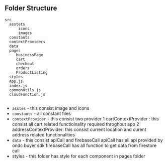 




## Folder Structure
```
src
  asstets 
      icons
      images
  constants
  contextProviders
  data
  pages
     businessPage
     cart
     checkout 
     orders 
     ProductListing
  styles
  App.js
  index.js
  commonUtils.js
  cloudFunction.js
  
  ```
  
  * `asstes` - this consist image and icons
  * `constants` - all constant files 
  *  `contextProvider` - this consist two provider 
      1 cartContextProvider : this consist all cart related functiolnality required throghout app
      2 addressContextProvider: this consist current location and curent address related functionalities
  * `data` - this consist apiCall and firebaseCall
           apiCall has all api provided by ondc buyer sdk 
           firebaseCall has all function to get data from firestore call
  * styles - this folder has style for each component in pages folder
  
  
  
  

